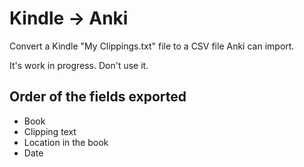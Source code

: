 Kindle → Anki
=============

Convert a Kindle "My Clippings.txt" file to a CSV file Anki can import.

It's work in progress. Don't use it.

Order of the fields exported
----------------------------
- Book
- Clipping text
- Location in the book
- Date
